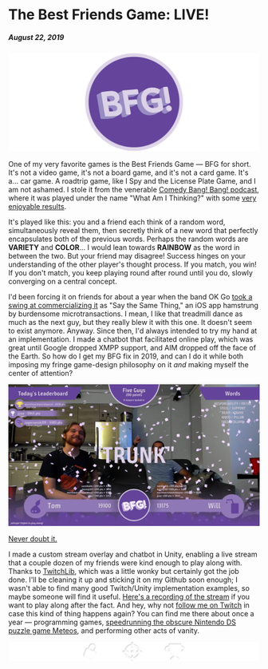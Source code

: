 # The Best Friends Game: LIVE!
##### August 22, 2019

![BFG!](resources/images/blog/2-0.png)

One of my very favorite games is the Best Friends Game — BFG for short. It's not a video game, it's not a board game, and it's not a card game. It's a... car game. A roadtrip game, like I Spy and the License Plate Game, and I am not ashamed. I stole it from the venerable [Comedy Bang! Bang! podcast](https://www.earwolf.com/show/comedy-bang-bang/), where it was played under the name "What Am I Thinking?" with some [very enjoyable results](https://www.youtube.com/watch?v=NB-OVZmo7Do).

It's played like this: you and a friend each think of a random word, simultaneously reveal them, then secretly think of a new word that perfectly encapsulates both of the previous words. Perhaps the random words are **VARIETY** and **COLOR**... I would lean towards **RAINBOW** as the word in between the two. But your friend may disagree! Success hinges on your understanding of the other player's thought process. If you match, you win! If you don't match, you keep playing round after round until you do, slowly converging on a central concept.

I'd been forcing it on friends for about a year when the band OK Go [took a swing at commercializing it](https://www.youtube.com/watch?v=2sP1DqyagXE) as "Say the Same Thing," an iOS app hamstrung by burdensome microtransactions. I mean, I like that treadmill dance as much as the next guy, but they really blew it with this one. It doesn't seem to exist anymore. Anyway. Since then, I'd always intended to try my hand at an implementation. I made a chatbot that facilitated online play, which was great until Google dropped XMPP support, and AIM dropped off the face of the Earth. So how do I get my BFG fix in 2019, and can I do it while both imposing my fringe game-design philosophy on it *and* making myself the center of attention?

![The Best Friends Game: LIVE!](resources/images/blog/2-1.png)

[Never doubt it.](https://www.youtube.com/watch?v=vqsHYJ3gddo)

I made a custom stream overlay and chatbot in Unity, enabling a live stream that a couple dozen of my friends were kind enough to play along with. Thanks to [TwitchLib](https://github.com/TwitchLib/TwitchLib), which was a little wonky but certainly got the job done. I'll be cleaning it up and sticking it on my Github soon enough; I wasn't able to find many good Twitch/Unity implementation examples, so maybe someone will find it useful. [Here's a recording of the stream](https://www.youtube.com/watch?v=BSrNiltXd1g) if you want to play along after the fact. And hey, why not [follow me on Twitch](https://www.twitch.tv/thquinn) in case this kind of thing happens again? You can find me there about once a year — programming games, [speedrunning the obscure Nintendo DS puzzle game Meteos](https://www.speedrun.com/Meteos), and performing other acts of vanity.

![The Best Friends Game: LIVE!](resources/images/blog/2-2.png)
